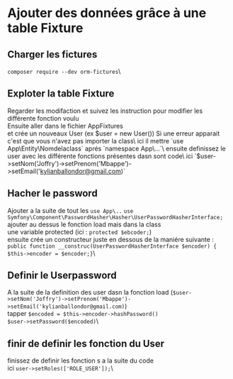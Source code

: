 # Ajouter des données grâce à une table Fixture
## Charger les fictures 
`composer require --dev orm-fictures`\
## Exploter la table Fixture 
Regarder les modifaction et suivez les instruction pour modifier les différente fonction voulu\
Ensuite aller dans le fichier AppFixtures\
et crée un nouveaux User (ex $user = new User()) Si une erreur apparait c'est que vous n'avez pas importer la class\
ici il mettre `use App\Entity\Nomdelaclass` aprés `namespace App\...`\
ensuite definissez le user avec les différente fonctions présentes dasn sont code\
ici `$user->setNom('Joffry')->setPrenom('Mbappe')->setEmail('kylianballondor@gmail.com)`
## Hacher le password
Ajouter a la suite de tout les `use App\..` `use Symfony\Component\PasswordHasher\Hasher\UserPasswordHasherInterface;`\
ajouter au dessus le fonction load mais dans la class\
une variable protected (ici : `protected $ebcoder;`)\
ensuite crée un constructeur juste en dessous de la maniére suivante : \
`public function __construc(UserPasswordHasherInterface $encoder) {`\
`$this->encoder = $encoder;}`\
## Definir le Userpassword
A la suite de la definition des user dasn la fonction load (`$user->setNom('Joffry')->setPrenom('Mbappe')->setEmail('kylianballondor@gmail.com)`)\
tapper `$encoded = $this->encoder->hashPassword()`\
`$user->setPassword($encoded)`\
## finir de definir les fonction du User
finissez de definir les fonction s a la suite du code\
ici `user->setRoles(['ROLE_USER']);`\


